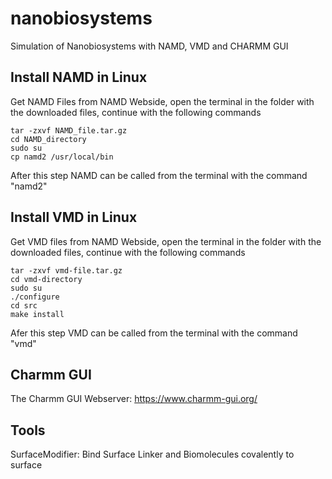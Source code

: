 # nanobiosystems

Simulation of Nanobiosystems with NAMD, VMD and CHARMM GUI

## Install NAMD in Linux
Get NAMD Files from NAMD Webside, open the terminal in the folder with the downloaded files, continue with the following commands

```
tar -zxvf NAMD_file.tar.gz 
cd NAMD_directory
sudo su
cp namd2 /usr/local/bin
```

After this step NAMD can be called from the terminal with the command "namd2" 

## Install VMD in Linux
Get VMD files from NAMD Webside, open the terminal in the folder with the downloaded files, continue with the following commands

```
tar -zxvf vmd-file.tar.gz
cd vmd-directory
sudo su
./configure
cd src
make install
```

Afer this step VMD can be called from the terminal with the command "vmd"

## Charmm GUI
The Charmm GUI Webserver: https://www.charmm-gui.org/

## Tools

SurfaceModifier: Bind Surface Linker and Biomolecules covalently to surface





